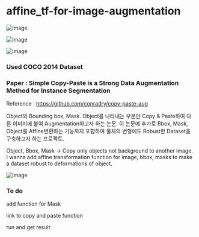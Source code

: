 # affine_tf-for-image-augmentation

![image](https://user-images.githubusercontent.com/65225823/121056068-c83a1a80-c7f8-11eb-954e-c999da4b87d8.png)

![image](https://user-images.githubusercontent.com/65225823/121056199-ef90e780-c7f8-11eb-9777-caf62c6cdd7d.png)

![image](https://user-images.githubusercontent.com/65225823/121058008-da1cbd00-c7fa-11eb-80af-392a4adc77e1.png)

### Used COCO 2014 Dataset

### Paper : Simple Copy-Paste is a Strong Data Augmentation Method for Instance Segmentation
Reference : https://github.com/conradry/copy-paste-aug

Object와 Bounding box, Mask. Object를 나타내는 부분만 Copy & Paste하여 다른 이미지에 붙여 Augmentation하고자 하는 논문.
이 논문에 추가로 Bbox, Mask, Object를 Affine변환하는 기능까지 포함하여 물체의 변형에도 Robust한 Dataset을 구축하고자 하는 프로젝트.


Object, Bbox, Mask -> Copy only objects not background to another image. 
I wanna add affine transformation function for image, bbox, masks to make a dataset robust to deformations of object.

![image](https://user-images.githubusercontent.com/65225823/121056820-91183900-c7f9-11eb-860d-f6f6ce332049.png)


### To do

add function for Mask

link to copy and paste function

run and get result
